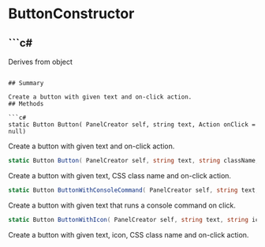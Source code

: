 # ButtonConstructor

## ```c#
Derives from object
```

## Summary

Create a button with given text and on-click action.
## Methods

```c#
static Button Button( PanelCreator self, string text, Action onClick = null) 
```
Create a button with given text and on-click action.
```c#
static Button Button( PanelCreator self, string text, string className, Action onClick = null) 
```
Create a button with given text, CSS class name and on-click action.
```c#
static Button ButtonWithConsoleCommand( PanelCreator self, string text, string command) 
```
Create a button with given text that runs a console command on click.
```c#
static Button ButtonWithIcon( PanelCreator self, string text, string icon, string className, Action onClick = null) 
```
Create a button with given text, icon, CSS class name and on-click action.
